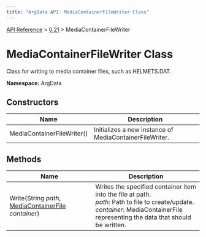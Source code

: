```yaml
---
title: "ArgData API: MediaContainerFileWriter Class"
---
```


[API Reference](/argdata/api/) &gt; [0.21](/argdata/api/0.21/) &gt; MediaContainerFileWriter

# MediaContainerFileWriter Class

Class for writing to media container files, such as HELMETS.DAT.

**Namespace:** ArgData

## Constructors

<table class="table table-bordered table-striped ">
<thead>
  <tr>
    <th>Name</th>
    <th>Description</th>
  </tr>
</thead>
<tbody>
  <tr>
    <td>MediaContainerFileWriter()</td>
    <td>Initializes a new instance of MediaContainerFileWriter.</td>
  </tr>
</tbody>
</table>


## Methods

<table class="table table-bordered table-striped ">
<thead>
  <tr>
    <th>Name</th>
    <th>Description</th>
  </tr>
</thead>
<tbody>
  <tr>
    <td>Write(String <em>path</em>, <a href="/argdata/api/0.21/mediacontainerfile/">MediaContainerFile</a> <em>container</em>)</td>
    <td>Writes the specified container item into the file at path.<br /><em>path</em>: Path to file to create/update.<br /><em>container</em>: MediaContainerFile representing the data that should be written.<br /></td>
  </tr>
</tbody>
</table>


